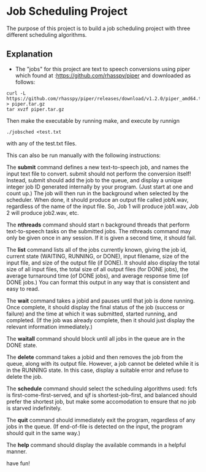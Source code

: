 # Job Scheduling Project
The purpose of this project is to build a job scheduling project with three different scheduling algorithms. 

## Explanation
- The "jobs" for this project are text to speech conversions using piper which found at :https://github.com/rhasspy/piper and downloaded as follows:

``` 
curl -L https://github.com/rhasspy/piper/releases/download/v1.2.0/piper_amd64.tar.gz > piper.tar.gz
tar xvzf piper.tar.gz
```

Then make the executable by running make, and execute by runnign 
```
./jobsched <test.txt
``` 
with any of the test.txt files. 

This can also be run manually with the following instructions:

The **submit** command defines a new text-to-speech job, and names the input text file to convert. submit should not perform the conversion itself! Instead, submit should add the job to the queue, and display a unique integer job ID generated internally by your program. (Just start at one and count up.) The job will then run in the background when selected by the scheduler. When done, it should produce an output file called jobN.wav, regardless of the name of the input file. So, Job 1 will produce job1.wav, Job 2 will produce job2.wav, etc.

The **nthreads** command should start n background threads that perform text-to-speech tasks on the submitted jobs. The nthreads command may only be given once in any session. If it is given a second time, it should fail.

The **list** command lists all of the jobs currently known, giving the job id, current state (WAITING, RUNNING, or DONE), input filename, size of the input file, and size of the output file (if DONE). It should also display the total size of all input files, the total size of all output files (for DONE jobs), the average turnaround time (of DONE jobs), and average response time (of DONE jobs.) You can format this output in any way that is consistent and easy to read.

The **wait** command takes a jobid and pauses until that job is done running. Once complete, it should display the final status of the job (success or failure) and the time at which it was submitted, started running, and completed. (If the job was already complete, then it should just display the relevant information immediately.)

The **waitall** command should block until all jobs in the queue are in the DONE state.

The **delete** command takes a jobid and then removes the job from the queue, along with its output file. However, a job cannot be deleted while it is in the RUNNING state. In this case, display a suitable error and refuse to delete the job.

The **schedule** command should select the scheduling algorithms used: fcfs is first-come-first-served, and sjf is shortest-job-first, and balanced should prefer the shortest job, but make some accomodation to ensure that no job is starved indefinitely.

The **quit** command should immediately exit the program, regardless of any jobs in the queue. (If end-of-file is detected on the input, the program should quit in the same way.)

The **help** command should display the available commands in a helpful manner.


have fun! 
